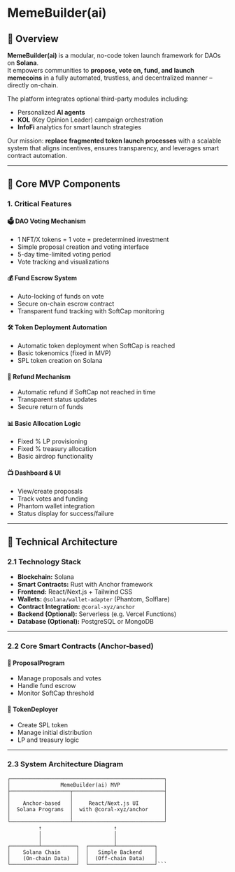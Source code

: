 # MemeBuilder(ai)

## 🧠 Overview

**MemeBuilder(ai)** is a modular, no-code token launch framework for DAOs on **Solana**.  
It empowers communities to **propose, vote on, fund, and launch memecoins** in a fully automated, trustless, and decentralized manner – directly on-chain.

The platform integrates optional third-party modules including:
- Personalized **AI agents**
- **KOL** (Key Opinion Leader) campaign orchestration
- **InfoFi** analytics for smart launch strategies

Our mission: **replace fragmented token launch processes** with a scalable system that aligns incentives, ensures transparency, and leverages smart contract automation.

---

## 🚀 Core MVP Components

### 1. Critical Features

#### 🗳 DAO Voting Mechanism
- 1 NFT/X tokens = 1 vote = predetermined investment
- Simple proposal creation and voting interface
- 5-day time-limited voting period
- Vote tracking and visualizations

#### 💰 Fund Escrow System
- Auto-locking of funds on vote
- Secure on-chain escrow contract
- Transparent fund tracking with SoftCap monitoring

#### 🛠 Token Deployment Automation
- Automatic token deployment when SoftCap is reached
- Basic tokenomics (fixed in MVP)
- SPL token creation on Solana

#### 🔁 Refund Mechanism
- Automatic refund if SoftCap not reached in time
- Transparent status updates
- Secure return of funds

#### 📊 Basic Allocation Logic
- Fixed % LP provisioning
- Fixed % treasury allocation
- Basic airdrop functionality

#### 📺 Dashboard & UI
- View/create proposals
- Track votes and funding
- Phantom wallet integration
- Status display for success/failure

---

## 🧱 Technical Architecture

### 2.1 Technology Stack

- **Blockchain:** Solana
- **Smart Contracts:** Rust with Anchor framework
- **Frontend:** React/Next.js + Tailwind CSS
- **Wallets:** `@solana/wallet-adapter` (Phantom, Solflare)
- **Contract Integration:** `@coral-xyz/anchor`
- **Backend (Optional):** Serverless (e.g. Vercel Functions)
- **Database (Optional):** PostgreSQL or MongoDB

---

### 2.2 Core Smart Contracts (Anchor-based)

#### 🧩 ProposalProgram
- Manage proposals and votes
- Handle fund escrow
- Monitor SoftCap threshold

#### 🔧 TokenDeployer
- Create SPL token
- Manage initial distribution
- LP and treasury logic

---

### 2.3 System Architecture Diagram
```
┌─────────────────────────────────────────────────┐
│                MemeBuilder(ai) MVP              │
├───────────────────┬─────────────────────────────┤
│                   │                             │
│    Anchor-based   │     React/Next.js UI        │
│  Solana Programs  │  with @coral-xyz/anchor     │
│                   │                             │
└───────────────────┴─────────────────────────────┘
          ↑                       ↑
          │                       │
          │                       │
┌─────────┴───────────┐  ┌────────┴────────────┐
│    Solana Chain     │  │   Simple Backend    │
│    (On-chain Data)  │  │  (Off-chain Data)   │
└─────────────────────┘  └─────────────────────┘```
